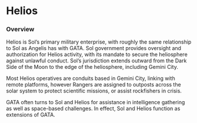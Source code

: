 # Helios

### Overview

Helios is Sol’s primary military enterprise, with roughly the same relationship to Sol as Angelis has with GATA. Sol government provides oversight and authorization for Helios activity, with its mandate to secure the heliosphere against unlawful conduct. Sol’s jurisdiction extends outward from the Dark Side of the Moon to the edge of the heliosphere, including Gemini City.

Most Helios operatives are conduits based in Gemini City, linking with remote platforms, however Rangers are assigned to outposts across the solar system to protect scientific missions, or assist rockfishers in crisis.

GATA often turns to Sol and Helios for assistance in intelligence gathering as well as space-based challenges. In effect, Sol and Helios function as extensions of GATA.
